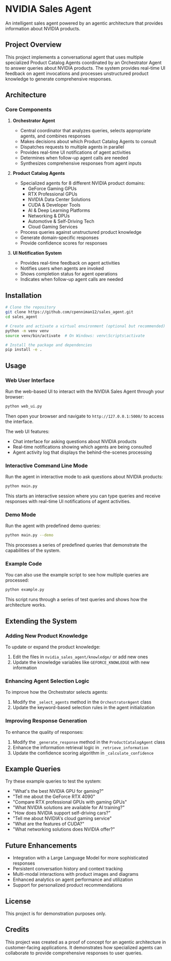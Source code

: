 # NVIDIA Sales Agent

An intelligent sales agent powered by an agentic architecture that provides information about NVIDIA products.

## Project Overview

This project implements a conversational agent that uses multiple specialized Product Catalog Agents coordinated by an Orchestrator Agent to answer queries about NVIDIA products. The system provides real-time UI feedback on agent invocations and processes unstructured product knowledge to generate comprehensive responses.

## Architecture

### Core Components

1. **Orchestrator Agent**
   - Central coordinator that analyzes queries, selects appropriate agents, and combines responses
   - Makes decisions about which Product Catalog Agents to consult
   - Dispatches requests to multiple agents in parallel
   - Provides real-time UI notifications of agent activities
   - Determines when follow-up agent calls are needed
   - Synthesizes comprehensive responses from agent inputs

2. **Product Catalog Agents**
   - Specialized agents for 8 different NVIDIA product domains:
     * GeForce Gaming GPUs
     * RTX Professional GPUs
     * NVIDIA Data Center Solutions
     * CUDA & Developer Tools
     * AI & Deep Learning Platforms
     * Networking & DPUs
     * Automotive & Self-Driving Tech
     * Cloud Gaming Services
   - Process queries against unstructured product knowledge
   - Generate domain-specific responses
   - Provide confidence scores for responses

3. **UI Notification System**
   - Provides real-time feedback on agent activities
   - Notifies users when agents are invoked
   - Shows completion status for agent operations
   - Indicates when follow-up agent calls are needed

## Installation

```bash
# Clone the repository
git clone https://github.com/cpenniman12/sales_agent.git
cd sales_agent

# Create and activate a virtual environment (optional but recommended)
python -m venv venv
source venv/bin/activate  # On Windows: venv\Scripts\activate

# Install the package and dependencies
pip install -e .
```

## Usage

### Web User Interface

Run the web-based UI to interact with the NVIDIA Sales Agent through your browser:

```bash
python web_ui.py
```

Then open your browser and navigate to `http://127.0.0.1:5000/` to access the interface.

The web UI features:
- Chat interface for asking questions about NVIDIA products
- Real-time notifications showing which agents are being consulted
- Agent activity log that displays the behind-the-scenes processing

### Interactive Command Line Mode

Run the agent in interactive mode to ask questions about NVIDIA products:

```bash
python main.py
```

This starts an interactive session where you can type queries and receive responses with real-time UI notifications of agent activities.

### Demo Mode

Run the agent with predefined demo queries:

```bash
python main.py --demo
```

This processes a series of predefined queries that demonstrate the capabilities of the system.

### Example Code

You can also use the example script to see how multiple queries are processed:

```bash
python example.py
```

This script runs through a series of test queries and shows how the architecture works.

## Extending the System

### Adding New Product Knowledge

To update or expand the product knowledge:

1. Edit the files in `nvidia_sales_agent/knowledge/` or add new ones
2. Update the knowledge variables like `GEFORCE_KNOWLEDGE` with new information

### Enhancing Agent Selection Logic

To improve how the Orchestrator selects agents:

1. Modify the `_select_agents` method in the `OrchestratorAgent` class
2. Update the keyword-based selection rules in the agent initialization

### Improving Response Generation

To enhance the quality of responses:

1. Modify the `_generate_response` method in the `ProductCatalogAgent` class
2. Enhance the information retrieval logic in `_retrieve_information`
3. Update the confidence scoring algorithm in `_calculate_confidence`

## Example Queries

Try these example queries to test the system:

- "What's the best NVIDIA GPU for gaming?"
- "Tell me about the GeForce RTX 4090"
- "Compare RTX professional GPUs with gaming GPUs"
- "What NVIDIA solutions are available for AI training?"
- "How does NVIDIA support self-driving cars?"
- "Tell me about NVIDIA's cloud gaming service"
- "What are the features of CUDA?"
- "What networking solutions does NVIDIA offer?"

## Future Enhancements

- Integration with a Large Language Model for more sophisticated responses
- Persistent conversation history and context tracking
- Multi-modal interactions with product images and diagrams
- Enhanced analytics on agent performance and utilization
- Support for personalized product recommendations

## License

This project is for demonstration purposes only.

## Credits

This project was created as a proof of concept for an agentic architecture in customer-facing applications. It demonstrates how specialized agents can collaborate to provide comprehensive responses to user queries.

